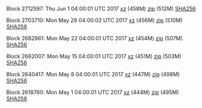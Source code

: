 Block 2712597: Thu Jun  1 04:00:01 UTC 2017 [xz](https://transfer.sh/s7X2q/bootstrap.dat.20170601.tar.xz) (458M) [zip](https://transfer.sh/LrPp1/bootstrap.dat.20170601.zip) (512M) [SHA256](https://transfer.sh/qybZG/sha256.txt)

Block 2703710: Mon May 29 04:00:02 UTC 2017 [xz](https://transfer.sh/iDomJ/bootstrap.dat.20170529.tar.xz) (456M) [zip](https://transfer.sh/DCqFc/bootstrap.dat.20170529.zip) (510M) [SHA256](https://transfer.sh/xgKyu/sha256.txt)

Block 2682861: Mon May 22 04:00:01 UTC 2017 [xz](https://transfer.sh/UlsTO/bootstrap.dat.20170522.tar.xz) (454M) [zip](https://transfer.sh/Do5fw/bootstrap.dat.20170522.zip) (507M) [SHA256](https://transfer.sh/dzoTw/sha256.txt)

Block 2662007: Mon May 15 04:00:01 UTC 2017 [xz](https://transfer.sh/Cikih/bootstrap.dat.20170515.tar.xz) (451M) [zip](https://transfer.sh/4bgeY/bootstrap.dat.20170515.zip) (503M) [SHA256](https://transfer.sh/qSSYB/sha256.txt)

Block 2640417: Mon May  8 04:00:01 UTC 2017 [xz](https://transfer.sh/pgTGz/bootstrap.dat.20170508.tar.xz) (447M) [zip](https://transfer.sh/45VVV/bootstrap.dat.20170508.zip) (498M) [SHA256](https://transfer.sh/ds10F/sha256.txt)

Block 2618760: Mon May  1 04:00:01 UTC 2017 [xz](https://transfer.sh/31Uir/bootstrap.dat.20170501.tar.xz) (444M) [zip](https://transfer.sh/fThKZ/bootstrap.dat.20170501.zip) (495M) [SHA256](https://transfer.sh/y8of6/sha256.txt)
